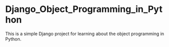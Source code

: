 # Django_Object_Programming_in_Python
This is a simple Django project for learning about the object programming in Python.
